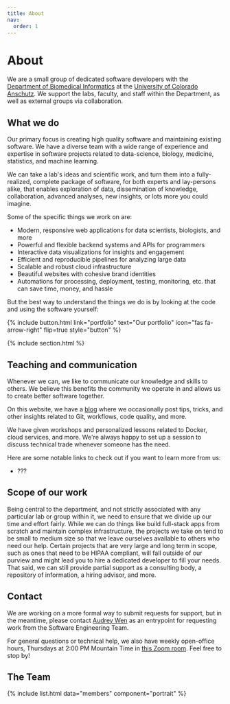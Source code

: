 ```yaml
---
title: About
nav:
  order: 1
---
```


# About

We are a small group of dedicated software developers with the [Department of Biomedical Informatics](https://medschool.cuanschutz.edu/dbmi) at the [University of Colorado Anschutz](https://www.cuanschutz.edu/).
We support the labs, faculty, and staff within the Department, as well as external groups via collaboration.

## What we do

Our primary focus is creating high quality software and maintaining existing software.
We have a diverse team with a wide range of experience and expertise in software projects related to data-science, biology, medicine, statistics, and machine learning.

We can take a lab's ideas and scientific work, and turn them into a fully-realized, complete package of software, for both experts and lay-persons alike, that enables exploration of data, dissemination of knowledge, collaboration, advanced analyses, new insights, or lots more you could imagine.

Some of the specific things we work on are:

- Modern, responsive web applications for data scientists, biologists, and more
- Powerful and flexible backend systems and APIs for programmers
- Interactive data visualizations for insights and engagement
- Efficient and reproducible pipelines for analyzing large data
- Scalable and robust cloud infrastructure
- Beautiful websites with cohesive brand identities
- Automations for processing, deployment, testing, monitoring, etc. that can save time, money, and hassle

But the best way to understand the things we do is by looking at the code and using the software yourself:

{%
  include button.html
  link="portfolio"
  text="Our portfolio"
  icon="fas fa-arrow-right"
  flip=true
  style="button"
%}

{% include section.html %}

## Teaching and communication

Whenever we can, we like to communicate our knowledge and skills to others.
We believe this benefits the community we operate in and allows us to create better software together.

On this website, we have a [blog](../blog) where we occasionally post tips, tricks, and other insights related to Git, workflows, code quality, and more.

We have given workshops and personalized lessons related to Docker, cloud services, and more.
We're always happy to set up a session to discuss technical trade whenever someone has the need.

Here are some notable links to check out if you want to learn more from us:

- ???

## Scope of our work

Being central to the department, and not strictly associated with any particular lab or group within it, we need to ensure that we divide up our time and effort fairly.
While we can do things like build full-stack apps from scratch and maintain complex infrastructure, the projects we take on tend to be small to medium size so that we leave ourselves available to others who need our help.
Certain projects that are very large and long term in scope, such as ones that need to be HIPAA compliant, will fall outside of our purview and might lead you to hire a dedicated developer to fill your needs.
That said, we can still provide partial support as a consulting body, a repository of information, a hiring advisor, and more.

## Contact

We are working on a more formal way to submit requests for support, but in the meantime, please contact [Audrey Wen](mailto:audrey.wen@cuanschutz.edu) as an entrypoint for requesting work from the Software Engineering Team.

For general questions or technical help, we also have weekly open-office hours, Thursdays at 2:00 PM Mountain Time in [this Zoom room](https://ucdenver.zoom.us/j/94187504100).
Feel free to stop by!

## The Team

{% include list.html data="members" component="portrait" %}
